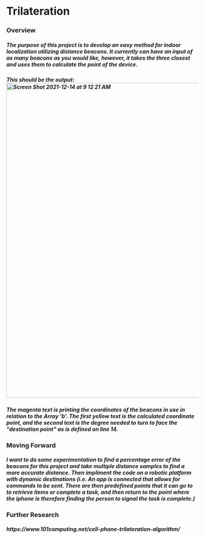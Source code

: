 # Trilateration

<h3> Overview 
<h5> The purpose of this project is to develop an easy method for indoor localization utilizing distance beacons. It currently can have an input of as many beacons as you would like, however, it takes the three closest and uses them to calculate the point of the device. 
<h5>
This should be the output: 
<img width="825" alt="Screen Shot 2021-12-14 at 9 12 21 AM" src="https://user-images.githubusercontent.com/95883134/146015035-3e45c55f-7a42-40e0-928a-db532541ba19.png">
<h5>
The magenta text is printing the coordinates of the beacons in use in relation to the Array 'b'. The first yellow text is the calculated coordinate point, and the second text is the degree needed to turn to face the "destination point" as is defined on line 14. 

<h3> Moving Forward
<h5> I want to do some experimentation to find a percentage error of the beacons for this project and take multiple distance samples to find a more accurate distance. Then impliment the code on a robotic platform with dynamic destinations (i.e. An app is connected that allows for commands to be sent. There are then predefined points that it can go to to retrieve items or complete a task, and then return to the point where the iphone is therefore finding the person to signal the task is complete.)
  
 <h3> Further Research
 <h5>https://www.101computing.net/cell-phone-trilateration-algorithm/
  

